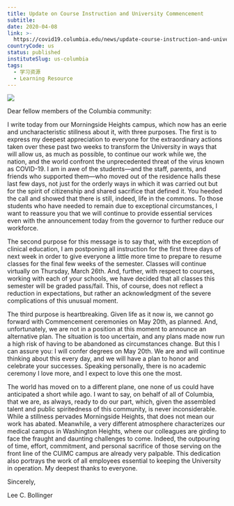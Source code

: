 ```yaml
---
title: Update on Course Instruction and University Commencement
subtitle:
date: 2020-04-08
link: >-
  https://covid19.columbia.edu/news/update-course-instruction-and-university-commencement
countryCode: us
status: published
instituteSlug: us-columbia
tags:
  - 学习资源
  - Learning Resource
---
```

![](https://covid19.columbia.edu/themes/custom/columbia/favicon-crown.png)

Dear fellow members of the Columbia community:



I write today from our Morningside Heights campus, which now has an eerie and uncharacteristic stillness about it, with three purposes. The first is to express my deepest appreciation to everyone for the extraordinary actions taken over these past two weeks to transform the University in ways that will allow us, as much as possible, to continue our work while we, the nation, and the world confront the unprecedented threat of the virus known as COVID-19. I am in awe of the students—and the staff, parents, and friends who supported them—who moved out of the residence halls these last few days, not just for the orderly ways in which it was carried out but for the spirit of citizenship and shared sacrifice that defined it. You heeded the call and showed that there is still, indeed, life in the commons. To those students who have needed to remain due to exceptional circumstances, I want to reassure you that we will continue to provide essential services even with the announcement today from the governor to further reduce our workforce.



The second purpose for this message is to say that, with the exception of clinical education, I am postponing all instruction for the first three days of next week in order to give everyone a little more time to prepare to resume classes for the final few weeks of the semester. Classes will continue virtually on Thursday, March 26th. And, further, with respect to courses, working with each of your schools, we have decided that all classes this semester will be graded pass/fail. This, of course, does not reflect a reduction in expectations, but rather an acknowledgment of the severe complications of this unusual moment.



The third purpose is heartbreaking. Given life as it now is, we cannot go forward with Commencement ceremonies on May 20th, as planned. And, unfortunately, we are not in a position at this moment to announce an alternative plan. The situation is too uncertain, and any plans made now run a high risk of having to be abandoned as circumstances change. But this I can assure you: I will confer degrees on May 20th. We are and will continue thinking about this every day, and we will have a plan to honor and celebrate your successes. Speaking personally, there is no academic ceremony I love more, and I expect to love this one the most.



The world has moved on to a different plane, one none of us could have anticipated a short while ago. I want to say, on behalf of all of Columbia, that we are, as always, ready to do our part, which, given the assembled talent and public spiritedness of this community, is never inconsiderable. While a stillness pervades Morningside Heights, that does not mean our work has abated. Meanwhile, a very different atmosphere characterizes our medical campus in Washington Heights, where our colleagues are girding to face the fraught and daunting challenges to come. Indeed, the outpouring of time, effort, commitment, and personal sacrifice of those serving on the front line of the CUIMC campus are already very palpable. This dedication also portrays the work of all employees essential to keeping the University in operation. My deepest thanks to everyone.



Sincerely,



Lee C. Bollinger
